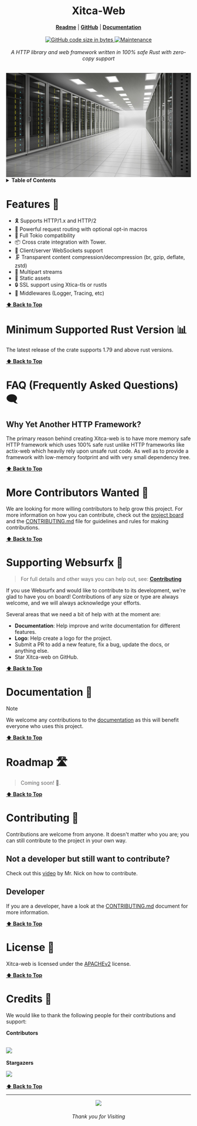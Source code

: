 <h1 align="center">Xitca-Web</h1>
<p align="center">
  <b align="center"><a href="README.md">Readme</a></b> |
  <b><a href="https://github.com/HFQR/xitca-web">GitHub</a></b> |
  <b><a href="https://docs.rs/xitca-web/latest/xitca_web/">Documentation</a></b>
  <br /><br />
  <a href="#">
    <img
      alt="GitHub code size in bytes"
      src="https://img.shields.io/github/languages/code-size/neon-mmd/websurfx?style=flat-square"
    />
  </a>
  <a href=""
    ><img
      alt="Maintenance"
      src="https://img.shields.io/maintenance/yes/2024?style=flat-square"
    />
  </a>
  <br />
  <br />
  <i>
    A HTTP library and web framework written in 100% safe Rust with zero-copy
    support
  </i>
</p>

<br />
<img src="./images/server.jpg" alt="An image of a server" align="center" />
<br />

<details>
  <summary><b>Table of Contents</b></summary>
  <p>

  - [🚀 Features](#features-)
  - [📊 Minimum Supported Rust Version](#minimum-supported-rust-version-)
  - [🗨️ FAQ (Frequently Asked Questions)](#faq-frequently-asked-questions-%EF%B8%8F)
  - [📣 More Contributors Wanted](#more-contributors-wanted-)
  - [💖 Supporting Xitca-web](#supporting-xitca-web-)
  - [📘 Documentation](#documentation-)
  - [🛣️ Roadmap](#roadmap-%EF%B8%8F)
  - [🙋 Contributing](#contributing-)
  - [📜 License](#license-)
  - [🤝 Credits](#credits-)

  </p>
</details>

# Features 🚀

- 🎗️ Supports HTTP/1.x and HTTP/2
- 💪 Powerful request routing with optional opt-in macros
- 📼 Full Tokio compatibility
- 📦 Cross crate integration with Tower.
- 🔌 Client/server WebSockets support
- 🗜️ Transparent content compression/decompression (br, gzip, deflate, zstd)
- 🚰 Multipart streams
- 📄 Static assets
- 🔒 SSL support using Xtica-tls or rustls
- 🔌 Middlewares (Logger, Tracing, etc)

**[⬆️ Back to Top](#--)**

# Minimum Supported Rust Version 📊

The latest release of the crate supports 1.79 and above rust versions.

**[⬆️ Back to Top](#--)**

# FAQ (Frequently Asked Questions) 🗨️

## Why Yet Another HTTP Framework?

The primary reason behind creating Xitca-web is to have more memory safe HTTP framework which uses 100% safe rust unlike HTTP frameworks like actix-web which heavily rely upon unsafe rust code. As well as to provide a framework with low-memory footprint and with very small dependency tree.

**[⬆️ Back to Top](#--)**

# More Contributors Wanted 📣

We are looking for more willing contributors to help grow this project. For more information on how you can contribute, check out the [project board](https://github.com/HFQR/xitca-web/projects?query=is%3Aopen) and the [CONTRIBUTING.md](CONTRIBUTING.md) file for guidelines and rules for making contributions.

**[⬆️ Back to Top](#--)**

# Supporting Websurfx 💖

> For full details and other ways you can help out, see: [**Contributing**](CONTRIBUTING.md)

If you use Websurfx and would like to contribute to its development, we're glad to have you on board! Contributions of any size or type are always welcome, and we will always acknowledge your efforts.

Several areas that we need a bit of help with at the moment are:

- **Documentation**: Help improve and write documentation for different features.
- **Logo**: Help create a logo for the project.
- Submit a PR to add a new feature, fix a bug, update the docs, or anything else.
- Star Xitca-web on GitHub.

**[⬆️ Back to Top](#--)**

# Documentation 📘

> [!Note]
> We welcome any contributions to the [documentation](https://docs.rs/xitca-web/latest/xitca_web/) as this will benefit everyone who uses this project.

**[⬆️ Back to Top](#--)**

# Roadmap 🛣️

> Coming soon! 🙂.

**[⬆️ Back to Top](#--)**

# Contributing 🙋

Contributions are welcome from anyone. It doesn't matter who you are; you can still contribute to the project in your own way.

## Not a developer but still want to contribute?

Check out this [video](https://youtu.be/FccdqCucVSI) by Mr. Nick on how to contribute.

## Developer

If you are a developer, have a look at the [CONTRIBUTING.md](CONTRIBUTING.md) document for more information.

**[⬆️ Back to Top](#--)**

# License 📜

Xitca-web is licensed under the [APACHEv2](LICENSE) license.

**[⬆️ Back to Top](#--)**

# Credits 🤝

We would like to thank the following people for their contributions and support:

**Contributors**

<p>
  <br />
  <a href="https://github.com/HFQR/xitca-web/graphs/contributors">
    <img src="https://contrib.rocks/image?repo=HFQR/xitca-web" />
  </a>
  <br />
</p>

**Stargazers**

<p>
  <a href="https://github.com/HFQR/xitca-web/stargazers">
    <img src="http://reporoster.com/stars/dark/HFQR/xitca-web"/>
  </a>
</p>

**[⬆️ Back to Top](#--)**

---

<p align="center">
  <a href="https://github.com/HFQR/xitca-web">
    <img src="https://github.githubassets.com/images/icons/emoji/octocat.png" />
  </a>
  <br /><br />
  <i>Thank you for Visiting</i>
</p>
